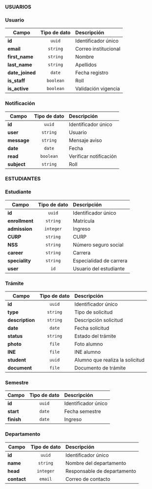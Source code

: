 ### USUARIOS

### Usuario

| Campo           | Tipo de dato | Descripción          |
| --------------- | :----------: | :------------------- |
| **id**          |    `uuid`    | Identificador único  |
| **email**       |   `string`   | Correo institucional |
| **first_name**  |   `string`   | Nombre               |
| **last_name**   |   `string`   | Apellidos            |
| **date_joined** |    `date`    | Fecha registro       |
| **is_staff**    |  `boolean`   | Roll                 |
| **is_active**   |  `boolean`   | Validación vigencia  |

### Notificación

| Campo       | Tipo de dato | Descripción            |
| ----------- | :----------: | :--------------------- |
| **id**      |    `uuid`    | Identificador único    |
| **user**    |   `string`   | Usuario                |
| **message** |   `string`   | Mensaje aviso          |
| **date**    |    `date`    | Fecha                  |
| **read**    |  `boolean`   | Verificar notificación |
| **subject** |   `string`   | Roll                   |

### ESTUDIANTES

### Estudiante

| Campo          | Tipo de dato | Descripción             |
| -------------- | :----------: | :---------------------- |
| **id**         |    `uuid`    | Identificador único     |
| **enrollment** |   `string`   | Matrícula               |
| **admission**  |  `integer`   | Ingreso                 |
| **CURP**       |   `string`   | CURP                    |
| **NSS**        |   `string`   | Número seguro social    |
| **career**     |   `string`   | Carrera                 |
| **speciality** |   `string`   | Especialidad de carrera |
| **user**       |     `id`     | Usuario del estudiante  |

### Trámite

| Campo           | Tipo de dato | Descripción                     |
| --------------- | :----------: | :------------------------------ |
| **id**          |    `uuid`    | Identificador único             |
| **type**        |   `string`   | Tipo de solicitud               |
| **description** |   `string`   | Descripción solicitud           |
| **date**        |    `date`    | Fecha solicitud                 |
| **status**      |   `string`   | Estado del trámite              |
| **photo**       |    `file`    | Foto alumno                     |
| **INE**         |    `file`    | INE alumno                      |
| **student**     |    `uuid`    | Alumno que realiza la solicitud |
| **document**    |    `file`    | Documento de trámite            |

### Semestre

| Campo      | Tipo de dato | Descripción         |
| ---------- | :----------: | :------------------ |
| **id**     |    `uuid`    | Identificador único |
| **start**  |    `date`    | Fecha semestre      |
| **finish** |    `date`    | Ingreso             |

### Departamento

| Campo       | Tipo de dato | Descripción                 |
| ----------- | :----------: | :-------------------------- |
| **id**      |    `uuid`    | Identificador único         |
| **name**    |   `string`   | Nombre del departamento     |
| **head**    |  `integer`   | Responsable de departamento |
| **contact** |   `email`    | Correo de contacto          |
